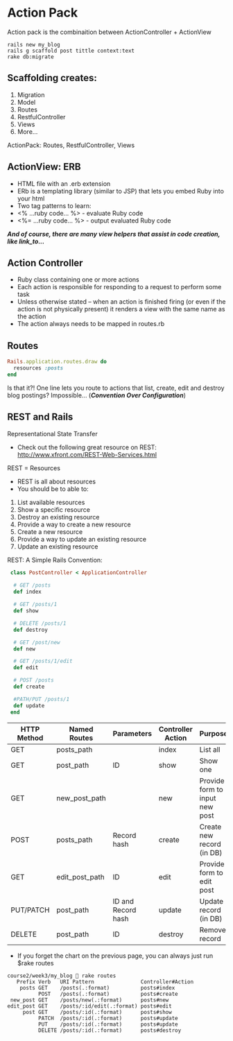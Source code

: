 # Action Pack

Action pack is the combinaition between ActionController + ActionView

```
rails new my_blog
rails g scaffold post tittle context:text
rake db:migrate
```

## Scaffolding creates: 
1. Migration
1. Model 
1. Routes
1. RestfulController
1. Views
1. More...

ActionPack: Routes, RestfulController, Views

## ActionView: ERB

* HTML file with an .erb extension
* ERb is a templating library (similar to JSP) that lets you embed Ruby into your html
* Two tag patterns to learn:
* <% ...ruby code... %> - evaluate Ruby code
* <%= ...ruby code... %> - output evaluated Ruby code

***And of course, there are many view helpers that assist in code creation, like link_to...***

## Action Controller
* Ruby class containing one or more actions
* Each action is responsible for responding to a request to perform some task
* Unless otherwise stated – when an action is finished firing (or even if the action is not physically present) it renders a view with the same name as the action
* The action always needs to be mapped in routes.rb
 
## Routes
```ruby
Rails.application.routes.draw do
  resources :posts
end
```
Is that it?! One line lets you route to actions that list, create, edit and destroy blog postings? Impossible... (***Convention Over Configuration***)

## REST and Rails

Representational State Transfer

* Check out the following great resource on REST:
http://www.xfront.com/REST-Web-Services.html

REST = Resources
* REST is all about resources 
* You should be to able to:
1. List available resources
1. Show a specific resource
1. Destroy an existing resource
1. Provide a way to create a new resource
1. Create a new resource
1. Provide a way to update an existing resource
1. Update an existing resource

REST: A Simple Rails Convention:
```ruby
 class PostController < ApplicationController
 
  # GET /posts
  def index

  # GET /posts/1
  def show

  # DELETE /posts/1
  def destroy

  # GET /post/new
  def new

  # GET /posts/1/edit
  def edit

  # POST /posts
  def create

  #PATH/PUT /posts/1
  def update
 end

```

| HTTP Method        | Named Routes           | Parameters  | Controller Action| Purpose|
| ------------- |---------------| ------| ---------------- | -------|
| GET     | posts_path | | index | List all |
| GET     | post_path      |   ID | show | Show one|
| GET | new_post_path      |     | new | Provide form to input new post |
| POST     | posts_path | Record hash| create | Create new record (in DB) |
| GET     | edit_post_path      |   ID | edit |Provide form to edit post|
| PUT/PATCH | post_path      |   ID and Record hash  | update | Update record (in DB) |
| DELETE | post_path      |   ID  | destroy | Remove record |


* If you forget the chart on the previous page, you can always just run $rake routes

```
course2/week3/my_blog  rake routes
   Prefix Verb   URI Pattern               Controller#Action
    posts GET    /posts(.:format)          posts#index
          POST   /posts(.:format)          posts#create
 new_post GET    /posts/new(.:format)      posts#new
edit_post GET    /posts/:id/edit(.:format) posts#edit
     post GET    /posts/:id(.:format)      posts#show
          PATCH  /posts/:id(.:format)      posts#update
          PUT    /posts/:id(.:format)      posts#update
          DELETE /posts/:id(.:format)      posts#destroy
```

